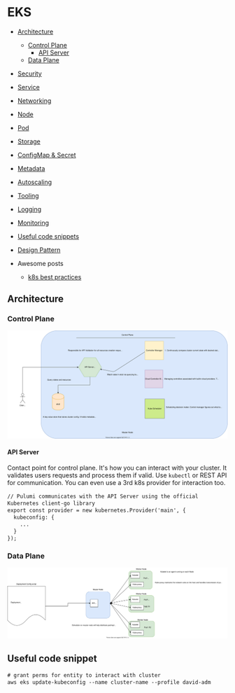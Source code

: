 # EKS

- [Architecture](#architecture)
  - [Control Plane](#control-plane)
    - [API Server](#api-server)
  - [Data Plane](#data-plane)
- [Security](./security.md)
- [Service](./service.md)
- [Networking](./networking.md)
- [Node](./node.md)
- [Pod](./pod.md)
- [Storage](./storage.md)
- [ConfigMap & Secret](./configMap-secret.md)
- [Metadata](./metadata.md)

- [Autoscaling](./autoscaling.md)
- [Tooling](./tooling.md)
- [Logging](./logging.md)
- [Monitoring](./monitoring.md)
- [Useful code snippets](useful-code-snippet)
- [Design Pattern](./design-pattern.md)
- Awesome posts
  - [k8s best practices](https://www.weave.works/blog/kubernetes-best-practices)

## Architecture

### Control Plane

![Diagram](./k8s-control-plane.svg)

#### API Server

Contact point for control plane. It's how you can interact with your cluster. It validates users requests and process them if valid. Use `kubectl` or REST API for communication.
You can even use a 3rd k8s provider for interaction too.

```
// Pulumi communicates with the API Server using the official Kubernetes client-go library
export const provider = new kubernetes.Provider('main', {
  kubeconfig: {
    ...
  }
});
```

### Data Plane

![Diagram](./k8s-master-worker-comm.svg)

## Useful code snippet


```shell
# grant perms for entity to interact with cluster
aws eks update-kubeconfig --name cluster-name --profile david-adm
```
